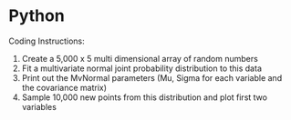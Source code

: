 # Python
Coding Instructions:
1.  Create a 5,000 x 5 multi dimensional array of random numbers
2.  Fit a multivariate normal joint probability distribution to this data
3.  Print out the MvNormal parameters (Mu, Sigma for each variable and the  covariance matrix)
4.  Sample 10,000 new points from this distribution and plot first two variables
